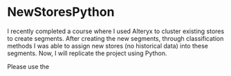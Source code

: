 # NewStoresPython
I recently completed a course where I used Alteryx to cluster existing stores to create segments. After creating the new segments, through classification methods I was able to assign new stores (no historical data) into these segments. Now, I will replicate the project using Python.


Please use the 
